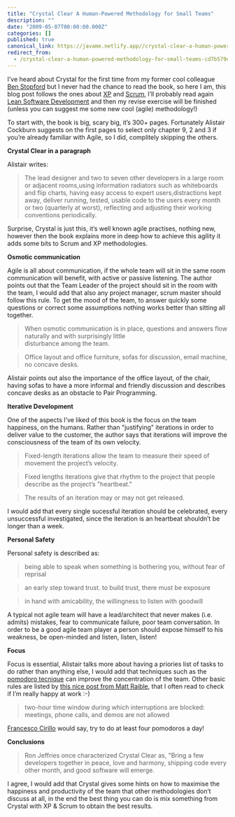 ```yaml
---
title: "Crystal Clear A Human-Powered Methodology for Small Teams"
description: ""
date: "2009-05-07T00:00:00.000Z"
categories: []
published: true
canonical_link: https://javame.netlify.app//crystal-clear-a-human-powered-methodology-for-small-teams-cd7b579d3424
redirect_from:
  - /crystal-clear-a-human-powered-methodology-for-small-teams-cd7b579d3424
---
```


I’ve heard about Crystal for the first time from my former cool colleague [Ben Stopford](http://www.benstopford.com/) but I never had the chance to read the book, so here I am, this blog post follows the ones about [XP](http://www.the-arm.com/2009/05/planning-extreme-programming/) and [Scrum](http://www.the-arm.com/2009/05/419/), I’ll probably read again [Lean Software Development](http://www.amazon.co.uk/Lean-Software-Development-Agile-Toolkit/dp/0321150783) and then my revise exercise will be finished (unless you can suggest me some new cool (agile) methodology!)

To start with, the book is big, scary big, it’s 300+ pages. Fortunately Alistair Cockburn suggests on the first pages to select only chapter 9, 2 and 3 if you’re already familiar with Agile, so I did, complitely skipping the others.

**Crystal Clear in a paragraph**

Alistair writes:

> The lead designer and two to seven other developers in a large room or adjacent rooms,using information radiators such as whiteboards and flip charts, having easy access to expert users,distractions kept away, deliver running, tested, usable code to the users every month or two (quarterly at worst), reflecting and adjusting their working conventions periodically.

Surprise, Crystal is just this, it’s well known agile practises, nothing new, however then the book explains more in deep how to achieve this agility it adds some bits to Scrum and XP methodologies.

**Osmotic communication**

Agile is all about communication, if the whole team will sit in the same room communication will benefit, with active or passive listening. The author points out that the Team Leader of the project should sit in the room with the team, I would add that also any project manager, scrum master should follow this rule. To get the mood of the team, to answer quickly some questions or correct some assumptions nothing works better than sitting all together.

> When osmotic communication is in place, questions and answers flow naturally and with surprisingly little  
> disturbance among the team.

> Office layout and office furniture, sofas for discussion, email machine, no concave desks.

Alistair points out also the importance of the office layout, of the chair, having sofas to have a more informal and friendly discussion and describes concave desks as an obstacle to Pair Programming.

**Iterative Development**

One of the aspects I’ve liked of this book is the focus on the team happiness, on the humans. Rather than "justifying" iterations in order to deliver value to the customer, the author says that iterations will improve the consciousness of the team of its own velocity.

> Fixed-length iterations allow the team to measure their speed of movement the project’s velocity.

> Fixed lengths iterations give that rhythm to the project that people describe as the project’s "heartbeat."

> The results of an iteration may or may not get released.

I would add that every single sucessful iteration should be celebrated, every unsuccessful investigated, since the iteration is an heartbeat shouldn’t be longer than a week.

**Personal Safety**

Personal safety is described as:

> being able to speak when something is bothering you, without fear of reprisal

> an early step toward trust. to build trust, there must be exposure

> in hand with amicability, the willingness to listen with goodwill

A typical not agile team will have a lead/architect that never makes (i.e. admits) mistakes, fear to communicate failure, poor team conversation. In order to be a good agile team player a person should expose himself to his weakness, be open-minded and listen, listen, listen!

**Focus**

Focus is essential, Alistair talks more about having a priories list of tasks to do rather than anything else, I would add that techniques such as the [pomodoro tecnique](http://www.pomodorotechnique.com/) can improve the concentration of the team. Other basic rules are listed by [this nice post from Matt Raible](http://raibledesigns.com/rd/entry/tips_for_productivity_and_happiness), that I often read to check if I’m really happy at work :-)

> two-hour time window during which interruptions are blocked: meetings, phone calls, and demos are not allowed

[Francesco Cirillo](http://cirillosscrapbook.wordpress.com/) would say, try to do at least four pomodoros a day!

**Conclusions**

> Ron Jeffries once characterized Crystal Clear as, "Bring a few developers together in peace, love and harmony, shipping code every other month, and good software will emerge.

I agree, I would add that Crystal gives some hints on how to maximise the happiness and productivity of the team that other methodologies don’t discuss at all, in the end the best thing you can do is mix something from Crystal with XP & Scrum to obtain the best results.

